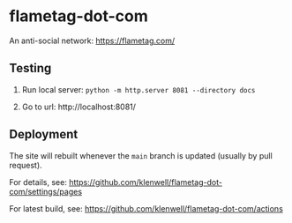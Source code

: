 # flametag-dot-com
An anti-social network: https://flametag.com/


## Testing

1. Run local server: `python -m http.server 8081 --directory docs`

2. Go to url: http://localhost:8081/


## Deployment

The site will rebuilt whenever the `main` branch is updated (usually by pull request).

For details, see: https://github.com/klenwell/flametag-dot-com/settings/pages

For latest build, see: https://github.com/klenwell/flametag-dot-com/actions
